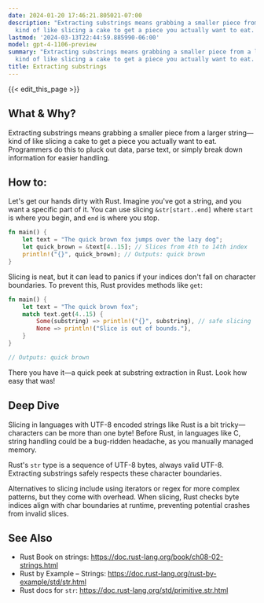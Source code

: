 ```yaml
---
date: 2024-01-20 17:46:21.805021-07:00
description: "Extracting substrings means grabbing a smaller piece from a larger string\u2014\
  kind of like slicing a cake to get a piece you actually want to eat. Programmers\u2026"
lastmod: '2024-03-13T22:44:59.885990-06:00'
model: gpt-4-1106-preview
summary: "Extracting substrings means grabbing a smaller piece from a larger string\u2014\
  kind of like slicing a cake to get a piece you actually want to eat. Programmers\u2026"
title: Extracting substrings
---
```


{{< edit_this_page >}}

## What & Why?

Extracting substrings means grabbing a smaller piece from a larger string—kind of like slicing a cake to get a piece you actually want to eat. Programmers do this to pluck out data, parse text, or simply break down information for easier handling.

## How to:

Let's get our hands dirty with Rust. Imagine you've got a string, and you want a specific part of it. You can use slicing `&str[start..end]` where `start` is where you begin, and `end` is where you stop.

```Rust
fn main() {
    let text = "The quick brown fox jumps over the lazy dog";
    let quick_brown = &text[4..15]; // Slices from 4th to 14th index
    println!("{}", quick_brown); // Outputs: quick brown
}
```

Slicing is neat, but it can lead to panics if your indices don't fall on character boundaries. To prevent this, Rust provides methods like `get`:

```Rust
fn main() {
    let text = "The quick brown fox";
    match text.get(4..15) {
        Some(substring) => println!("{}", substring), // safe slicing
        None => println!("Slice is out of bounds."),
    }
}

// Outputs: quick brown
```

There you have it—a quick peek at substring extraction in Rust. Look how easy that was!

## Deep Dive

Slicing in languages with UTF-8 encoded strings like Rust is a bit tricky—characters can be more than one byte! Before Rust, in languages like C, string handling could be a bug-ridden headache, as you manually managed memory.

Rust's `str` type is a sequence of UTF-8 bytes, always valid UTF-8. Extracting substrings safely respects these character boundaries.

Alternatives to slicing include using iterators or regex for more complex patterns, but they come with overhead. When slicing, Rust checks byte indices align with char boundaries at runtime, preventing potential crashes from invalid slices.

## See Also

- Rust Book on strings: https://doc.rust-lang.org/book/ch08-02-strings.html
- Rust by Example – Strings: https://doc.rust-lang.org/rust-by-example/std/str.html
- Rust docs for `str`: https://doc.rust-lang.org/std/primitive.str.html
